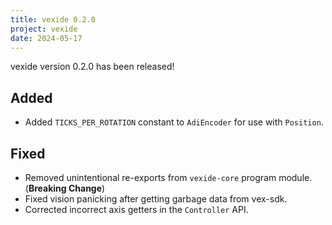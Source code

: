```yaml
---
title: vexide 0.2.0
project: vexide
date: 2024-05-17
---
```


vexide version 0.2.0 has been released!

## Added

- Added `TICKS_PER_ROTATION` constant to `AdiEncoder` for use with `Position`.

## Fixed

- Removed unintentional re-exports from `vexide-core` program module. (**Breaking Change**)
- Fixed vision panicking after getting garbage data from vex-sdk.
- Corrected incorrect axis getters in the `Controller` API.
